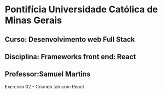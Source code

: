 # Pontifícia Universidade Católica de Minas Gerais
## Curso: Desenvolvimento web Full Stack
## Disciplina: Frameworks front end: React
## Professor:Samuel Martins
Exercício 02 - Criando tab com React
